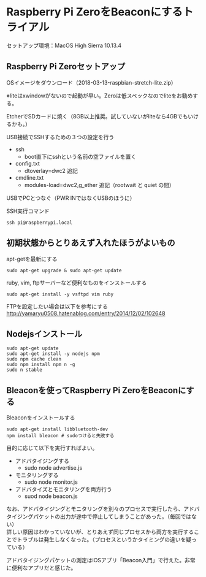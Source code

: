 # Raspberry Pi ZeroをBeaconにするトライアル

セットアップ環境：MacOS High Sierra 10.13.4

## Raspberry Pi Zeroセットアップ

OSイメージをダウンロード（2018-03-13-raspbian-stretch-lite.zip）

※liteはxwindowがないので起動が早い。Zeroは低スペックなのでliteをお勧めする。

EtcherでSDカードに焼く（8GB以上推奨。試していないがliteなら4GBでもいけるかも。）

USB接続でSSHするための３つの設定を行う
* ssh
  - boot直下にsshという名前の空ファイルを置く
* config.txt
  - dtoverlay=dwc2 追記
* cmdline.txt
  - modules-load=dwc2,g_ether 追記（rootwait と quiet の間）

USBでPCとつなぐ（PWR INではなくUSBのほうに）

SSH実行コマンド

`ssh pi@raspberrypi.local`

## 初期状態からとりあえず入れたほうがよいもの

apt-getを最新にする

`sudo apt-get upgrade & sudo apt-get update`

ruby, vim, ftpサーバーなど便利なものをインストールする

`sudo apt-get install -y vsftpd vim ruby`

FTPを設定したい場合は以下を参考にする  
http://yamaryu0508.hatenablog.com/entry/2014/12/02/102648

## Nodejsインストール

```
sudo apt-get update
sudo apt-get install -y nodejs npm
sudo npm cache clean
sudo npm install npm n -g
sudo n stable
```

## Bleaconを使ってRaspberry Pi ZeroをBeaconにする

Bleaconをインストールする

```
sudo apt-get install libbluetooth-dev
npm install bleacon # sudoつけると失敗する
```

目的に応じて以下を実行すればよい。

* アドバタイジングする
  - sudo node advertise.js
* モニタリングする
  - sudo node monitor.js
* アドバタイズとモニタリングを両方行う
  - suod node beacon.js

なお、アドバタイジングとモニタリングを別々のプロセスで実行したら、アドバタイジングパケットの出力が途中で停止してしまうことがあった。（毎回ではない）  
詳しい原因はわかっていないが、とりあえず同じプロセスから両方を実行することでトラブルは発生しなくなった。（プロセスというかタイミングの違いを疑っている）

アドバタイジングパケットの測定はiOSアプリ「Beacon入門」で行えた。非常に便利なアプリだと感じた。
